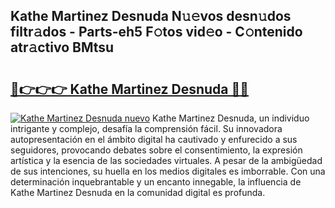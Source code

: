## Kathe Martinez Desnuda N𝚞𝚎vos desn𝚞dos filtr𝚊dos - Parts-eh5 F𝚘tos vid𝚎o - C𝚘ntenido atr𝚊ctivo BMtsu

# <h2><a href="http://mbbudg.tromn.icu/?c=Kathe+Martinez+Desnuda">🔗👉👉👉 Kathe Martinez Desnuda 🔗🔗</a></h2>

[![Kathe Martinez Desnuda nuevo](https://i.imgur.com/pEAQMta.gif)](http://mbbudg.tromn.icu/?c=Kathe+Martinez+Desnuda)
Kathe Martinez Desnuda, un individuo intrigante y complejo, desafía la comprensión fácil. Su innovadora autopresentación en el ámbito digital ha cautivado y enfurecido a sus seguidores, provocando debates sobre el consentimiento, la expresión artística y la esencia de las sociedades virtuales. A pesar de la ambigüedad de sus intenciones, su huella en los medios digitales es imborrable. Con una determinación inquebrantable y un encanto innegable, la influencia de Kathe Martinez Desnuda en la comunidad digital es profunda.
